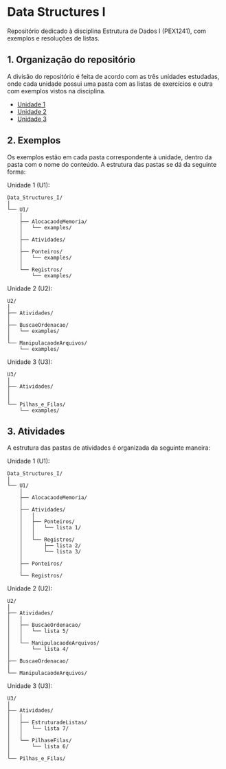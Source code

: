 # Data Structures I
Repositório dedicado à disciplina Estrutura de Dados I (PEX1241), com exemplos e resoluções de listas.

## 1. Organização do repositório
A divisão do repositório é feita de acordo com as três unidades estudadas, onde cada unidade possui uma pasta com as listas de exercícios e outra com exemplos vistos na disciplina.

- [Unidade 1](#U1)
- [Unidade 2](#U2)
- [Unidade 3](#U3)


## 2. Exemplos
Os exemplos estão em cada pasta correspondente à unidade, dentro da pasta com o nome do conteúdo. A estrutura das pastas se dá da seguinte forma:

Unidade 1 (U1):

```
Data_Structures_I/
│
└── U1/
    │
    ├── AlocacaodeMemoria/
    │   └── examples/
    │
    ├── Atividades/
    │
    ├── Ponteiros/
    │   └── examples/
    │
    └── Registros/
        └── examples/
```

Unidade 2 (U2):

```
U2/
│
├── Atividades/
│
├── BuscaeOrdenacao/
│   └── examples/
│
└── ManipulacaodeArquivos/
    └── examples/
```

Unidade 3 (U3):

```
U3/
│
├── Atividades/
│
│
└── Pilhas_e_Filas/
    └── examples/
```

## 3. Atividades
A estrutura das pastas de atividades é organizada da seguinte maneira:

Unidade 1 (U1):

```
Data_Structures_I/
│
└── U1/
    │
    ├── AlocacaodeMemoria/
    │
    ├── Atividades/
    │   │
    │   ├── Ponteiros/
    │   │   └── lista 1/
    │   │
    │   └── Registros/
    │       ├── lista 2/
    │       └── lista 3/
    │
    ├── Ponteiros/
    │
    └── Registros/
```

Unidade 2 (U2):

```
U2/
│
├── Atividades/
│   │
│   ├── BuscaeOrdenacao/
│   │   └── lista 5/
│   │
│   └── ManipulacaodeArquivos/
│       └── lista 4/
│
├── BuscaeOrdenacao/
│
└── ManipulacaodeArquivos/
```

Unidade 3 (U3):

```
U3/
│
├── Atividades/
│   │
│   ├── EstruturadeListas/
│   │   └── lista 7/
│   │
│   └── PilhaseFilas/
│       └── lista 6/
│
└── Pilhas_e_Filas/
```
